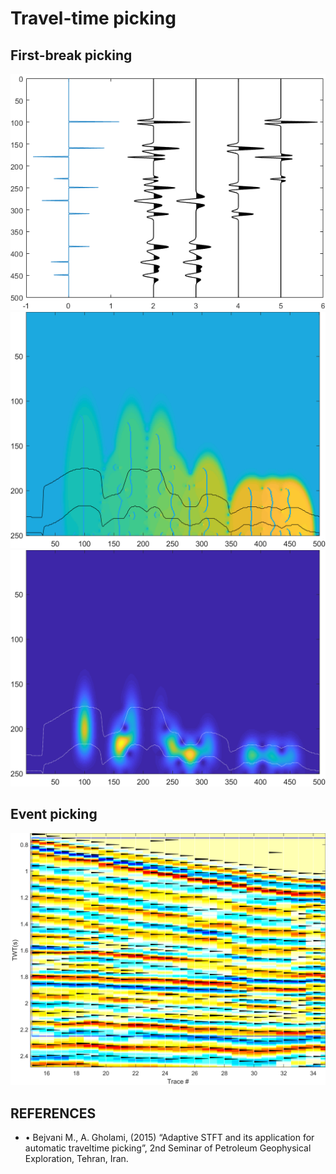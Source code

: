 # Travel-time picking
## First-break picking
![0](img/0.png)
![1](img/1.png)
![2](img/2.png)
## Event picking
![sec](img/sec.png)
## REFERENCES
* •	Bejvani M., A. Gholami, (2015) “Adaptive STFT and its application for automatic traveltime picking”, 2nd Seminar of Petroleum Geophysical Exploration, Tehran, Iran.
